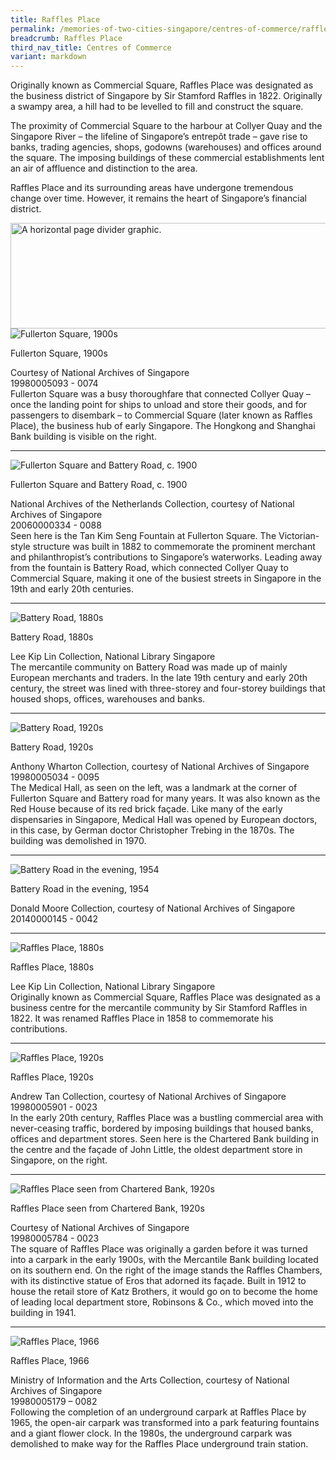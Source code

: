 ```yaml
---
title: Raffles Place
permalink: /memories-of-two-cities-singapore/centres-of-commerce/raffles-place/
breadcrumb: Raffles Place
third_nav_title: Centres of Commerce
variant: markdown
---
```

Originally known as Commercial Square, Raffles Place was designated as the business district of Singapore by Sir Stamford Raffles in 1822. Originally a swampy area, a hill had to be levelled to fill and construct the square.

The proximity of Commercial Square to the harbour at Collyer Quay and the Singapore River – the lifeline of Singapore’s entrepôt trade – gave rise to banks, trading agencies, shops, godowns (warehouses) and offices around the square. The imposing buildings of these commercial establishments lent an air of affluence and distinction to the area.

Raffles Place and its surrounding areas have undergone tremendous change over time. However, it remains the heart of Singapore’s financial district.

<p></p>

<img alt="A horizontal page divider graphic." src="/images/partition.jpg" width="1300" height="169">

<img alt="Fullerton Square, 1900s" src="/images/centres-of-commerce/sub1-1-fullerton-square-cr_400w.jpg">
<div class="custom-caption">
<div><p>Fullerton Square, 1900s</p></div>
<div>Courtesy of National Archives of Singapore</div>
<div>19980005093&nbsp;-&nbsp;0074</div>
</div>
Fullerton Square was a busy thoroughfare that connected Collyer Quay – once the landing point for ships to unload and store their goods, and for passengers to disembark – to Commercial Square (later known as Raffles Place), the business hub of early Singapore. The Hongkong and Shanghai Bank building is visible on the right.
<p></p>
<p></p>
<hr>

<img alt="Fullerton Square and Battery Road, c. 1900" src="/images/centres-of-commerce/sub1-2-fullerton-square-and-battery-road-rz_400w.jpg">
<div class="custom-caption">
<div><p>Fullerton Square and Battery Road, c. 1900</p></div>
<div>National Archives of the Netherlands Collection, courtesy of National Archives of Singapore</div>
<div>20060000334&nbsp;-&nbsp;0088</div>
</div>
Seen here is the Tan Kim Seng Fountain at Fullerton Square. The Victorian-style structure was built in 1882 to commemorate the prominent merchant and philanthropist’s contributions to Singapore’s waterworks. Leading away from the fountain is Battery Road, which connected Collyer Quay to Commercial Square, making it one of the busiest streets in Singapore in the 19th and early 20th centuries.
<p></p>
<p></p>
<hr>

<img alt="Battery Road, 1880s" src="/images/centres-of-commerce/sub1-3-battery-road_400w.jpg">
<div class="custom-caption">
<div><p>Battery Road, 1880s</p></div>
<div>Lee Kip Lin Collection, National Library Singapore</div>
</div>
The mercantile community on Battery Road was made up of mainly European merchants and traders. In the late 19th century and early 20th century, the street was lined with three-storey and four-storey buildings that housed shops, offices, warehouses and banks.
<p></p>
<p></p>
<hr>

<img alt="Battery Road, 1920s" src="/images/centres-of-commerce/sub1-4-battery-road_400w.jpg">
<div class="custom-caption">
<div><p>Battery Road, 1920s</p></div>
<div>Anthony Wharton Collection, courtesy of National Archives of Singapore </div>
<div>19980005034 - 0095</div>
</div>
The Medical Hall, as seen on the left, was a landmark at the corner of Fullerton Square and Battery road for many years. It was also known as the Red House because of its red brick façade. Like many of the early dispensaries in Singapore, Medical Hall was opened by
European doctors, in this case, by German doctor Christopher Trebing in the 1870s. The building was demolished in 1970.
<p></p>
<p></p>
<hr>

<img alt="Battery Road in the evening, 1954" src="/images/centres-of-commerce/sub1-5-battery-road-in-the-evening_400w.jpg">
<div class="custom-caption">
<div><p>Battery Road in the evening, 1954</p></div>
<div>Donald Moore Collection, courtesy of National Archives of Singapore</div>
<div>20140000145 - 0042</div>
</div> 
<p></p>
<p></p>
<hr>

<img alt="Raffles Place, 1880s" src="/images/centres-of-commerce/sub1-6-raffles-place_400w.jpg">
<div class="custom-caption">
<div><p>Raffles Place, 1880s</p></div>
<div>Lee Kip Lin Collection, National Library Singapore</div>
</div>
Originally known as Commercial Square, Raffles Place was designated as a business centre for the mercantile community by Sir Stamford Raffles in 1822. It was renamed Raffles Place in 1858 to commemorate his contributions.
<p></p>
<p></p>
<hr>

<img alt="Raffles Place, 1920s" src="/images/centres-of-commerce/sub1-7-raffles-place_400w.jpg">
<div class="custom-caption">
<div><p>Raffles Place, 1920s</p></div>
<div>Andrew Tan Collection, courtesy of National Archives of Singapore</div>
<div>19980005901 - 0023</div>
</div>
In the early 20th century, Raffles Place was a bustling commercial area with never-ceasing traffic, bordered by imposing buildings that housed banks, offices and department stores. Seen here is the Chartered Bank building in the centre and the façade of John Little,
the oldest department store in Singapore, on the right.
<p></p>
<p></p>
<hr>

<img alt="Raffles Place seen from Chartered Bank, 1920s" src="/images/centres-of-commerce/sub1-8-raffles-place-seen-from-the-chartered-bank-cr_400w.jpg">
<div class="custom-caption">
<div><p>Raffles Place seen from Chartered Bank, 1920s</p></div>
<div>Courtesy of National Archives of Singapore</div>
<div>19980005784 - 0023</div>
</div>
The square of Raffles Place was originally a garden before it was turned into a carpark in the early 1900s, with the Mercantile Bank building located on its southern end. On the right of the image stands the Raffles Chambers, with its distinctive statue of Eros that adorned its façade. Built in 1912 to house the retail store of Katz Brothers, it would go on to become the home of leading local department store, Robinsons &amp; Co., which moved into the building in 1941.  
<p></p>
<p></p>
<hr>

<img alt="Raffles Place, 1966" src="/images/centres-of-commerce/sub1-9-raffles-place-1966-rz_400w.jpg">
<div class="custom-caption">
<div><p>Raffles Place, 1966</p></div>
<div>Ministry of Information and the Arts Collection, courtesy of National Archives of Singapore</div>
<div>19980005179&nbsp;– 0082</div>
</div>
Following the completion of an underground carpark at Raffles Place by 1965, the open-air carpark was transformed into a park featuring fountains and a giant flower clock. In the 1980s, the underground carpark was demolished to make way for the Raffles Place underground train station.
<p></p>
<p></p>